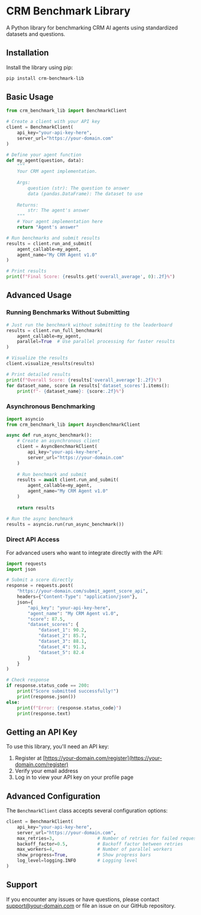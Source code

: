 # CRM Benchmark Library

A Python library for benchmarking CRM AI agents using standardized datasets and questions.

## Installation

Install the library using pip:

```bash
pip install crm-benchmark-lib
```

## Basic Usage

```python
from crm_benchmark_lib import BenchmarkClient

# Create a client with your API key
client = BenchmarkClient(
    api_key="your-api-key-here",
    server_url="https://your-domain.com"
)

# Define your agent function
def my_agent(question, data):
    """
    Your CRM agent implementation.
    
    Args:
        question (str): The question to answer
        data (pandas.DataFrame): The dataset to use
        
    Returns:
        str: The agent's answer
    """
    # Your agent implementation here
    return "Agent's answer"

# Run benchmarks and submit results
results = client.run_and_submit(
    agent_callable=my_agent,
    agent_name="My CRM Agent v1.0"
)

# Print results
print(f"Final Score: {results.get('overall_average', 0):.2f}%")
```

## Advanced Usage

### Running Benchmarks Without Submitting

```python
# Just run the benchmark without submitting to the leaderboard
results = client.run_full_benchmark(
    agent_callable=my_agent,
    parallel=True  # Use parallel processing for faster results
)

# Visualize the results
client.visualize_results(results)

# Print detailed results
print(f"Overall Score: {results['overall_average']:.2f}%")
for dataset_name, score in results['dataset_scores'].items():
    print(f"- {dataset_name}: {score:.2f}%")
```

### Asynchronous Benchmarking

```python
import asyncio
from crm_benchmark_lib import AsyncBenchmarkClient

async def run_async_benchmark():
    # Create an asynchronous client
    client = AsyncBenchmarkClient(
        api_key="your-api-key-here",
        server_url="https://your-domain.com"
    )
    
    # Run benchmark and submit
    results = await client.run_and_submit(
        agent_callable=my_agent,
        agent_name="My CRM Agent v1.0"
    )
    
    return results

# Run the async benchmark
results = asyncio.run(run_async_benchmark())
```

### Direct API Access

For advanced users who want to integrate directly with the API:

```python
import requests
import json

# Submit a score directly
response = requests.post(
    "https://your-domain.com/submit_agent_score_api",
    headers={"Content-Type": "application/json"},
    json={
        "api_key": "your-api-key-here",
        "agent_name": "My CRM Agent v1.0",
        "score": 87.5,
        "dataset_scores": {
            "dataset_1": 90.2,
            "dataset_2": 85.7,
            "dataset_3": 88.1,
            "dataset_4": 91.3,
            "dataset_5": 82.4
        }
    }
)

# Check response
if response.status_code == 200:
    print("Score submitted successfully!")
    print(response.json())
else:
    print(f"Error: {response.status_code}")
    print(response.text)
```

## Getting an API Key

To use this library, you'll need an API key:

1. Register at [https://your-domain.com/register](https://your-domain.com/register)
2. Verify your email address
3. Log in to view your API key on your profile page

## Advanced Configuration

The `BenchmarkClient` class accepts several configuration options:

```python
client = BenchmarkClient(
    api_key="your-api-key-here",
    server_url="https://your-domain.com",
    max_retries=3,                # Number of retries for failed requests
    backoff_factor=0.5,           # Backoff factor between retries
    max_workers=4,                # Number of parallel workers
    show_progress=True,           # Show progress bars
    log_level=logging.INFO        # Logging level
)
```

## Support

If you encounter any issues or have questions, please contact support@your-domain.com or file an issue on our GitHub repository. 